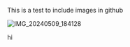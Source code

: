 This is a test to include images in github 


![IMG_20240509_184128](https://github.com/user-attachments/assets/71aa913a-0c0f-4b43-8b7d-116ea33da3c8)

hi
